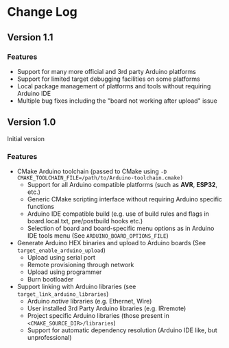 # Change Log

## Version 1.1

### Features

* Support for many more official and 3rd party Arduino platforms
* Support for limited target debugging facilities on some platforms
* Local package management of platforms and tools without requiring Arduino IDE
* Multiple bug fixes including the "board not working after upload" issue

## Version 1.0

Initial version

### Features

* CMake Arduino toolchain (passed to CMake using `-D CMAKE_TOOLCHAIN_FILE=/path/to/Arduino-toolchain.cmake)`
    * Support for all Arduino compatible platforms (such as **AVR**, **ESP32**, etc.)
    * Generic CMake scripting interface without requiring Arduino specific functions
    * Arduino IDE compatible build (e.g. use of build rules and flags in board.local.txt, pre/postbuild hooks etc.)
    * Selection of board and board-specific menu options as in Arduino IDE tools menu (See `ARDUINO_BOARD_OPTIONS_FILE`)
* Generate Arduino HEX binaries and upload to Arduino boards (See `target_enable_arduino_upload`)
    * Upload using serial port
    * Remote provisioning through network
    * Upload using programmer
    * Burn bootloader
* Support linking with Arduino libraries (see `target_link_arduino_libraries`)
    * Arduino *native* libraries (e.g. Ethernet, Wire)
    * User installed 3rd Party Arduino libraries (e.g. IRremote)
    * Project specific Arduino libraries (those present in `<CMAKE_SOURCE_DIR>/libraries`)
    * Support for automatic dependency resolution (Arduino IDE like, but unprofessional)
